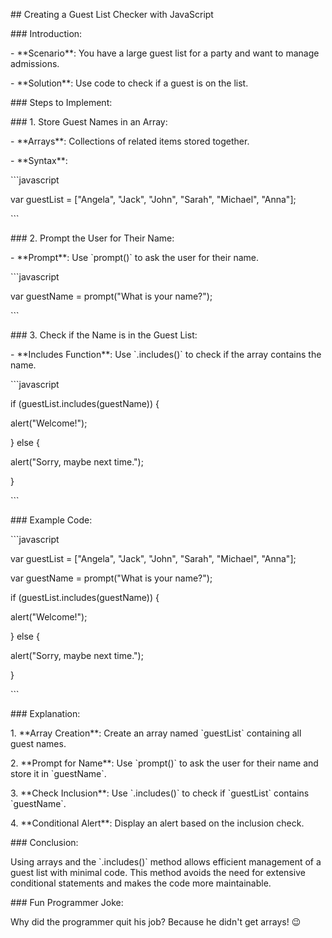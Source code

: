 \## Creating a Guest List Checker with JavaScript

\### Introduction:

\- \*\*Scenario\*\*: You have a large guest list for a party and want to manage admissions.

\- \*\*Solution\*\*: Use code to check if a guest is on the list.

\### Steps to Implement:

\### 1. Store Guest Names in an Array:

\- \*\*Arrays\*\*: Collections of related items stored together.

\- \*\*Syntax\*\*:

\`\`\`javascript

var guestList = \["Angela", "Jack", "John", "Sarah", "Michael", "Anna"\];

\`\`\`

\### 2. Prompt the User for Their Name:

\- \*\*Prompt\*\*: Use \`prompt()\` to ask the user for their name.

\`\`\`javascript

var guestName = prompt("What is your name?");

\`\`\`

\### 3. Check if the Name is in the Guest List:

\- \*\*Includes Function\*\*: Use \`.includes()\` to check if the array contains the name.

\`\`\`javascript

if (guestList.includes(guestName)) {

alert("Welcome!");

} else {

alert("Sorry, maybe next time.");

}

\`\`\`

\### Example Code:

\`\`\`javascript

var guestList = \["Angela", "Jack", "John", "Sarah", "Michael", "Anna"\];

var guestName = prompt("What is your name?");

if (guestList.includes(guestName)) {

alert("Welcome!");

} else {

alert("Sorry, maybe next time.");

}

\`\`\`

\### Explanation:

1\. \*\*Array Creation\*\*: Create an array named \`guestList\` containing all guest names.

2\. \*\*Prompt for Name\*\*: Use \`prompt()\` to ask the user for their name and store it in \`guestName\`.

3\. \*\*Check Inclusion\*\*: Use \`.includes()\` to check if \`guestList\` contains \`guestName\`.

4\. \*\*Conditional Alert\*\*: Display an alert based on the inclusion check.

\### Conclusion:

Using arrays and the \`.includes()\` method allows efficient management of a guest list with minimal code. This method avoids the need for extensive conditional statements and makes the code more maintainable.

\### Fun Programmer Joke:

Why did the programmer quit his job? Because he didn't get arrays! 😉

